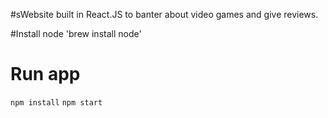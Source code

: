 #sWebsite built in React.JS to banter about video games and give reviews. 

#Install node
'brew install node'

# Run app
`npm install`
`npm start`
